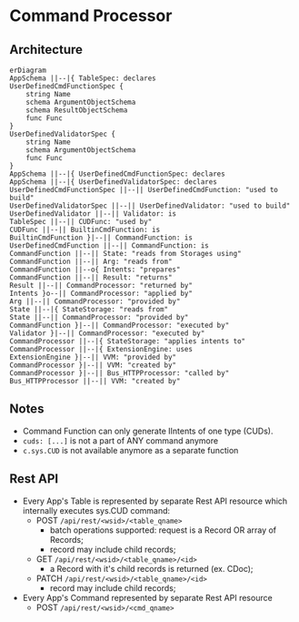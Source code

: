 # Command Processor
## Architecture
```mermaid
erDiagram
AppSchema ||--|{ TableSpec: declares
UserDefinedCmdFunctionSpec {
    string Name
    schema ArgumentObjectSchema
    schema ResultObjectSchema
    func Func
}
UserDefinedValidatorSpec {
    string Name
    schema ArgumentObjectSchema
    func Func
}
AppSchema ||--|{ UserDefinedCmdFunctionSpec: declares
AppSchema ||--|{ UserDefinedValidatorSpec: declares
UserDefinedCmdFunctionSpec ||--|| UserDefinedCmdFunction: "used to build"
UserDefinedValidatorSpec ||--|| UserDefinedValidator: "used to build"
UserDefinedValidator ||--|| Validator: is
TableSpec ||--|| CUDFunc: "used by"
CUDFunc ||--|| BuiltinCmdFunction: is
BuiltinCmdFunction }|--|| CommandFunction: is
UserDefinedCmdFunction ||--|| CommandFunction: is
CommandFunction ||--|| State: "reads from Storages using"
CommandFunction ||--|| Arg: "reads from"
CommandFunction ||--o{ Intents: "prepares"
CommandFunction ||--|| Result: "returns"
Result ||--|| CommandProcessor: "returned by"
Intents }o--|| CommandProcessor: "applied by"
Arg ||--|| CommandProcessor: "provided by"
State ||--|{ StateStorage: "reads from"
State ||--|| CommandProcessor: "provided by"
CommandFunction }|--|| CommandProcessor: "executed by"
Validator }|--|| CommandProcessor: "executed by"
CommandProcessor ||--|{ StateStorage: "applies intents to"
CommandProcessor ||--|{ ExtensionEngine: uses
ExtensionEngine }|--|| VVM: "provided by"
CommandProcessor }|--|| VVM: "created by"
CommandProcessor }|--|| Bus_HTTPProcessor: "called by"
Bus_HTTPProcessor ||--|| VVM: "created by"
```
## Notes
- Command Function can only generate IIntents of one type (CUDs).
- `cuds: [...]` is not a part of ANY command anymore
- `c.sys.CUD` is not available anymore as a separate function

## Rest API
- Every App's Table is represented by separate Rest API resource which internally executes sys.CUD command:
    - POST `/api/rest/<wsid>/<table_qname>`
        - batch operations supported: request is a Record OR array of Records;
        - record may include child records;
    - GET `/api/rest/<wsid>/<table_qname>/<id>`
        - a Record with it's child records is returned (ex. CDoc);
    - PATCH `/api/rest/<wsid>/<table_qname>/<id>`
        - record may include child records;
- Every App's Command represented by separate Rest API resource
    - POST `/api/rest/<wsid>/<cmd_qname>`


